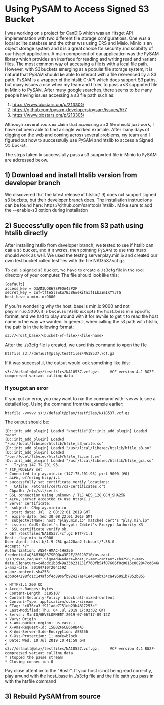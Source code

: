 # Using PySAM to Access Signed S3 Bucket

I was working on a project for CanDIG which was an Htsget API implementation with two different file storage configurations. One was a local sqllite database and the other was using DRS and Minio. Minio is an object storage system and it is a great choice for security and scability of our htsget application. A main component of our application was the PySAM library which provides an interface for reading and writing read and variant files. The most common way of accessing a file is with a local file path. However, with S3 buckets emerging as a popular file storage system, it is natural that PySAM should be able to interact with a file referenced by a S3 path. PySAM is a wrapper of the htslib C-API which does support S3 paths, but many issues arose when my team and I tried to pass a s3 supported file in Minio to PySAM. After many google searches, there seems to be many people having issues accessing a s3 file path such as:
1) https://www.biostars.org/p/213305/
2) https://github.com/pysam-developers/pysam/issues/557
3) https://www.biostars.org/p/213305/ 

Although several sources claim that accessing a s3 file should just work, I have not been able to find a single worked example. After many days of digging on the web and coming across several problems, my team and I figured out how to successfully use PySAM and htslib to access a Signed S3 Bucket.

The steps taken to successfully pass a s3 supported file in Minio to PySAM are addressed below.

## 1) Download and install htslib version from developer branch
   
We discovered that the latest release of htslib(1.9) does not support signed s3 buckets, but their developer branch does. The installation instructions can be found here: https://github.com/samtools/htslib . Make sure to add the --enable-s3 option during installation

## 2) Successfully open file from S3 path using htslib directly

After installing htslib from developer branch, we tested to see if htslib can call a s3 bucket, and if it works, then pointing PySAM to use this htslib should work as well. We used the testing server play.min.io and created our own test bucket called testfiles with the file NA18537.vcf.gz. 

To call a signed s3 bucket, we have to create a ./s3cfg file in the root directory of your computer. The file should look like this:
```
[default]
access_key = Q3AM3UQ867SPQQA43P2F  
secret_key = zuf+tfteSlswRu7BJ86wekitnifILbZam1KYY3TG  
host_base = min.io:9000
```

If you're wondering why the host_base is min.io:9000 and not play.min.io:9000, it is because htslib accepts the host_base in a specific format, and we had to play around with it for awhile to get it to read the host name in the way we wanted. In general, when calling the s3 path with htslib, the path is in the following format:

```
s3://<host_base>/<bucket-of-file>/<file-name>
``` 

After the ./s3cfg file is created, we used this command to open the file

```
htsfile s3://default@play/testfiles/NA18537.vcf.gz
```

If it was successful, the output would look something like this:
```
s3://default@play/testfiles/NA18537.vcf.gz:     VCF version 4.1 BGZF-compressed variant calling data
```

### If you got an error
If you got an error, you may want to run the command with -vvvvv to see a detailed log. Using the command from the example earlier: 
```
htsfile -vvvvv s3://default@play/testfiles/NA18537.vcf.gz
```
The output should be:
```
[D::init_add_plugin] Loaded "knetfile"[D::init_add_plugin] Loaded "mem"
[D::init_add_plugin] Loaded "/usr/local/libexec/htslib/hfile_s3_write.so"
[D::init_add_plugin] Loaded "/usr/local/libexec/htslib/hfile_s3.so"
[D::init_add_plugin] Loaded "/usr/local/libexec/htslib/hfile_libcurl.so"
[D::init_add_plugin] Loaded "/usr/local/libexec/htslib/hfile_gcs.so"
*   Trying 147.75.201.93...
* TCP_NODELAY set
* Connected to play.min.io (147.75.201.93) port 9000 (#0)
* ALPN, offering http/1.1
* successfully set certificate verify locations:
*   CAfile: /etc/ssl/certs/ca-certificates.crt
  CApath: /etc/ssl/certs
* SSL connection using unknown / TLS_AES_128_GCM_SHA256
* ALPN, server accepted to use http/1.1
* Server certificate:
*  subject: CN=play.minio.io
*  start date: Jul  2 08:22:01 2019 GMT
*  expire date: Sep 30 08:22:01 2019 GMT
*  subjectAltName: host "play.min.io" matched cert's "play.min.io"
*  issuer: C=US; O=Let's Encrypt; CN=Let's Encrypt Authority X3
*  SSL certificate verify ok.
> GET /testfiles/NA18537.vcf.gz HTTP/1.1
Host: play.min.io:9000
User-Agent: htslib/1.9-258-ga428aa2 libcurl/7.58.0
Accept: */*
Authorization: AWS4-HMAC-SHA256 Credential=Q3AM3UQ867SPQQA43P2F/20190710/us-east-1/s3/aws4_request,SignedHeaders=host;x-amz-content-sha256;x-amz-date,Signature=c4dcdc1b3d49a33b231151f760fb54f07606f0c0016c002847cd646d94d0c34b
x-amz-date: 20190710T204159Z
x-amz-content-sha256: e3b0c44298fc1c149afbf4c8996fb92427ae41e4649b934ca495991b7852b855

< HTTP/1.1 200 OK
< Accept-Ranges: bytes
< Content-Length: 3185107
< Content-Security-Policy: block-all-mixed-content
< Content-Type: application/octet-stream
< ETag: "c876ca31f911ade7751eb23b4827253c"
< Last-Modified: Thu, 04 Jul 2019 17:02:02 GMT
< Server: MinIO/DEVELOPMENT.2019-07-06T17-09-12Z
< Vary: Origin
< X-Amz-Bucket-Region: us-east-1
< X-Amz-Request-Id: 15B0266CE660B4AD
< X-Amz-Server-Side-Encryption: AES256
< X-Xss-Protection: 1; mode=block
< Date: Wed, 10 Jul 2019 20:41:59 GMT
< 
s3://default@play/testfiles/NA18537.vcf.gz:     VCF version 4.1 BGZF-compressed variant calling data
* stopped the pause stream!
* Closing connection 0
```

Pay close attention to the "Host:". If your host is not being read correctly, play around with the host_base in ./s3cfg file and the file path you pass in with the htsfile command

## 3) Rebuild PySAM from source
   
